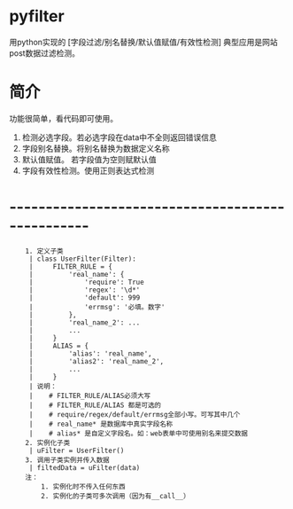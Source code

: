 # pyfilter
用python实现的 [字段过滤/别名替换/默认值赋值/有效性检测] 典型应用是网站post数据过滤检测。
# 简介
功能很简单，看代码即可使用。                                                                                                                              
1. 检测必选字段。若必选字段在data中不全则返回错误信息                                                                
2. 字段别名替换。将别名替换为数据定义名称                                                                          
3.  默认值赋值。 若字段值为空则赋默认值     
4.  字段有效性检测。使用正则表达式检测   


# ------------------------------------------------- 
        1. 定义子类
         | class UserFilter(Filter):
         |     FILTER_RULE = {
         |         'real_name': {
         |             'require': True
         |             'regex': '\d*'
         |             'default': 999
         |             'errmsg': '必填。数字'
         |         },
         |         'real_name_2': ...
         |         ...
         |     }
         |     ALIAS = {
         |         'alias': 'real_name',
         |         'alias2': 'real_name_2',
         |         ...
         |     }
         | 说明：
         |    # FILTER_RULE/ALIAS必须大写
         |    # FILTER_RULE/ALIAS 都是可选的
         |    # require/regex/default/errmsg全部小写。可写其中几个
         |    # real_name* 是数据库中真实字段名称
         |    # alias* 是自定义字段名。如：web表单中可使用别名来提交数据
        2. 实例化子类
         | uFilter = UserFilter()
        3. 调用子类实例并传入数据
         | filtedData = uFilter(data)
        注： 
            1. 实例化时不传入任何东西
            2. 实例化的子类可多次调用（因为有__call__）
